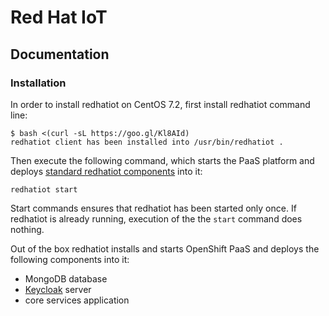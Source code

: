 # Red Hat IoT

## Documentation

### Installation

In order to install redhatiot on CentOS 7.2, first install redhatiot command line:

    $ bash <(curl -sL https://goo.gl/Kl8AId)
    redhatiot client has been installed into /usr/bin/redhatiot .

Then execute the following command, which starts the PaaS platform and deploys [standard redhatiot components](installation.md) into it:

    redhatiot start

Start commands ensures that redhatiot has been started only once. If redhatiot is already running, execution of the the `start` command does nothing.

Out of the box redhatiot installs and starts OpenShift PaaS and deploys the following components into it:
- MongoDB database
- [Keycloak](http://www.keycloak.org) server
- core services application